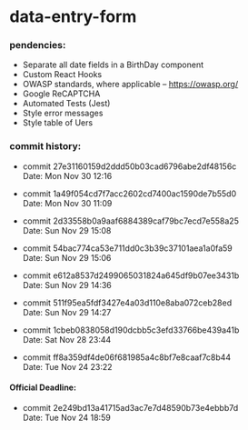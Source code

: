# data-entry-form

### pendencies:

- Separate all date fields in a BirthDay component
- Custom React Hooks
- OWASP standards, where applicable – https://owasp.org/
- Google ReCAPTCHA
- Automated Tests (Jest)
- Style error messages
- Style table of Uers

### commit history:

  - commit 27e31160159d2ddd50b03cad6796abe2df48156c<br/>
  Date:   Mon Nov 30 12:16

  - commit 1a49f054cd7f7acc2602cd7400ac1590de7b55d0<br/>
  Date:   Mon Nov 30 11:09

  - commit 2d33558b0a9aaf6884389caf79bc7ecd7e558a25<br/>
  Date:   Sun Nov 29 15:08

  - commit 54bac774ca53e711dd0c3b39c37101aea1a0fa59<br/>
  Date:   Sun Nov 29 15:06

  - commit e612a8537d2499065031824a645df9b07ee3431b<br/>
  Date:   Sun Nov 29 14:36

  - commit 511f95ea5fdf3427e4a03d110e8aba072ceb28ed<br/>
  Date:   Sun Nov 29 14:27

  - commit 1cbeb0838058d190dcbb5c3efd33766be439a41b<br/>
  Date:   Sat Nov 28 23:44

  - commit ff8a359df4de06f681985a4c8bf7e8caaf7c8b44<br/>
  Date:   Tue Nov 24 23:22

  #### Official Deadline:
  - commit 2e249bd13a41715ad3ac7e7d48590b73e4ebbb7d<br/>
  Date:   Tue Nov 24 18:59

